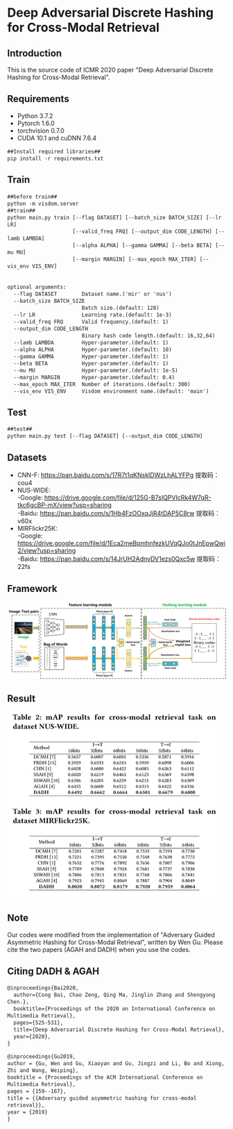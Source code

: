 # Deep Adversarial Discrete Hashing for Cross-Modal Retrieval

## Introduction

This is the source code of ICMR 2020 paper "Deep Adversarial Discrete Hashing for Cross-Modal Retrieval".

## Requirements

- Python 3.7.2
- Pytorch 1.6.0
- torchvision 0.7.0
- CUDA 10.1 and cuDNN 7.6.4
```shell
##Install required libraries##
pip install -r requirements.txt
```
##  Train

```shell
##before train##
python -m visdom.server
##train##
python main.py train [--flag DATASET] [--batch_size BATCH_SIZE] [--lr LR]
                     [--valid_freq FRQ] [--output_dim CODE_LENGTH] [--lamb LAMBDA]
                     [--alpha ALPHA] [--gamma GAMMA] [--beta BETA] [--mu MU]
                     [--margin MARGIN] [--max_epoch MAX_ITER] [--vis_env VIS_ENV] 


optional arguments:
  --flag DATASET        Dataset name.('mir' or 'nus')
  --batch_size BATCH_SIZE
                        Batch size.(default: 128)
  --lr LR               Learning rate.(default: 1e-3)
  --valid_freq FRQ      Valid frequency.(default: 1)
  --output_dim CODE_LENGTH
                        Binary hash code length.(default: 16,32,64)
  --lamb LAMBDA         Hyper-parameter.(default: 1)
  --alpha ALPHA         Hyper-parameter.(default: 10)
  --gamma GAMMA         Hyper-parameter.(default: 1)
  --beta BETA           Hyper-parameter.(default: 1)
  --mu MU               Hyper-parameter.(default: 1e-5)
  --margin MARGIN       Hyper-parameter.(default: 0.4)
  --max_epoch MAX_ITER  Number of iterations.(default: 300)
  --vis_env VIS_ENV     Visdom environment name.(default: 'main')
```

## Test

```shell
##test##
python main.py test [--flag DATASET] [--output_dim CODE_LENGTH]
```

## Datasets
- CNN-F: https://pan.baidu.com/s/17R7t1qKNskIDWzLhALYFPg 提取码：cou4 
- NUS-WIDE: <br>
           -Google: https://drive.google.com/file/d/125G-B7sIQPVIcRk4W7qR-tkc6gcBP-mX/view?usp=sharing <br>
           -Baidu: https://pan.baidu.com/s/1Hb4FzOOxqJjR4tDAP5C8rw 提取码：v60x 
- MIRFlickr25K: <br>
           -Google: https://drive.google.com/file/d/1Eca2meBpmhnfezkUVqQJo0tJnEpwQwi2/view?usp=sharing <br>
           -Baidu: https://pan.baidu.com/s/14JrUH2AdnvDV1ezs0Qxc5w 提取码：22fs 

## Framework

![framework](framework.png)

## Result

<img src="result.png" style="zoom: 67%;" />

## Note

Our codes were modified from the implementation of "Adversary Guided Asymmetric Hashing for Cross-Modal Retrieval", written by Wen Gu. Please cite the  two papers (AGAH and DADH) when you use the codes.

## Citing DADH & AGAH

```
@inproceedings{Bai2020,
  author={Cong Bai, Chao Zeng, Qing Ma, Jinglin Zhang and Shengyong Chen.},
  booktitle={Proceedings of the 2020 on International Conference on Multimedia Retrieval},
  pages={525-531},
  title={Deep Adversarial Discrete Hashing for Cross-Modal Retrieval},
  year={2020},
}
```
```
@inproceedings{Gu2019,
author = {Gu, Wen and Gu, Xiaoyan and Gu, Jingzi and Li, Bo and Xiong, Zhi and Wang, Weiping},
booktitle = {Proceedings of the ACM International Conference on Multimedia Retrieval},
pages = {159--167},
title = {{Adversary guided asymmetric hashing for cross-modal retrieval}},
year = {2019}
}
```
